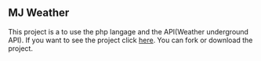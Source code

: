 ## MJ Weather

This project is a to use the php langage and the API(Weather underground API).
If you want to see the project click [here](https://twitter.com/MJsolo8928719).
You can fork or download the project. 
